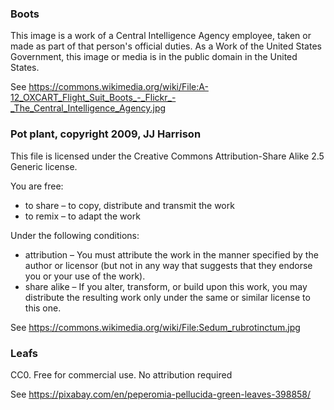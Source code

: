 
### Boots 

This image is a work of a Central Intelligence Agency employee, taken or made
as part of that person's official duties. As a Work of the United States
Government, this image or media is in the public domain in the United States.

See https://commons.wikimedia.org/wiki/File:A-12_OXCART_Flight_Suit_Boots_-_Flickr_-_The_Central_Intelligence_Agency.jpg


### Pot plant, copyright 2009, JJ Harrison

This file is licensed under the Creative Commons Attribution-Share Alike 2.5
Generic license.

You are free:
* to share – to copy, distribute and transmit the work
* to remix – to adapt the work

Under the following conditions:
* attribution – You must attribute the work in the manner specified by the
  author or licensor (but not in any way that suggests that they endorse you or
  your use of the work).
* share alike – If you alter, transform, or build upon this work, you may
  distribute the resulting work only under the same or similar license to this
  one.

See https://commons.wikimedia.org/wiki/File:Sedum_rubrotinctum.jpg

### Leafs 

CC0. Free for commercial use. No attribution required 

See https://pixabay.com/en/peperomia-pellucida-green-leaves-398858/
